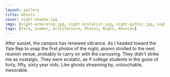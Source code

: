 ```yaml
---
layout: gallery
title: Ghosts
cover: night-shadow.jpg
imgs: [night-arboretum.jpg, night-brutalist.jpg, night-gothic.jpg, night-pillars.jpg, night-rotunda.jpg, night-statue.jpg, night-sterling.jpg, night-ghosts.jpg, night-tree.jpg, night-shadow.jpg]
tags: [Yale, Summer, Architecture, Photos, Night, Reunion]
---
```


After sunset, the campus has renewed vibrance. As I headed toward the Yale Rep to snap the first photos of the night, alumni strolled to the next reunion venue, probably to carry on with the carousing. They didn't strike me as nostalgic. They were ecstatic, as if college students in the guise of forty, fifty, sixty year olds. Like ghosts streaming by, untouchable, inexorable.